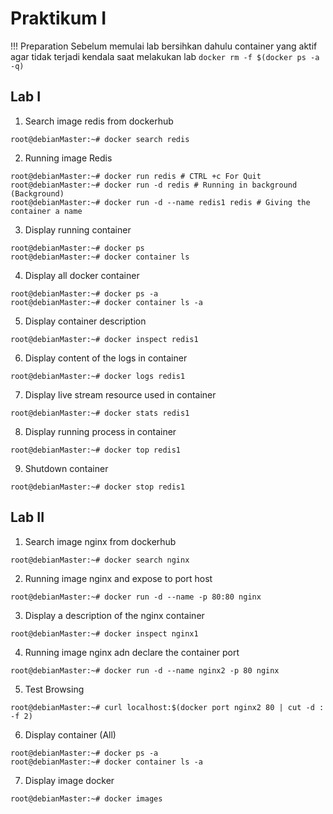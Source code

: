 # Praktikum I

!!! Preparation
    Sebelum memulai lab bersihkan dahulu container yang aktif agar tidak terjadi kendala saat melakukan lab
    ```
    docker rm -f $(docker ps -a -q)
    ```
## Lab I  

1. Search image redis from dockerhub
```
root@debianMaster:~# docker search redis
```   
2. Running image Redis
```
root@debianMaster:~# docker run redis # CTRL +c For Quit
root@debianMaster:~# docker run -d redis # Running in background (Background)
root@debianMaster:~# docker run -d --name redis1 redis # Giving the container a name
```  
3. Display running container
```
root@debianMaster:~# docker ps
root@debianMaster:~# docker container ls
```  
4. Display all docker container
```
root@debianMaster:~# docker ps -a
root@debianMaster:~# docker container ls -a
```
5. Display container description
```
root@debianMaster:~# docker inspect redis1
```
6. Display content of the logs in container
```
root@debianMaster:~# docker logs redis1
```
7. Display live stream resource used in container
```
root@debianMaster:~# docker stats redis1
```  
8. Display running process in container
```
root@debianMaster:~# docker top redis1
```
9. Shutdown container
```
root@debianMaster:~# docker stop redis1
```  

## Lab II

1. Search image nginx from dockerhub
```
root@debianMaster:~# docker search nginx
```

2. Running image nginx and expose to port host
```
root@debianMaster:~# docker run -d --name -p 80:80 nginx
```  
3. Display a description of the nginx container
```
root@debianMaster:~# docker inspect nginx1
```  
4. Running image nginx adn declare the container port
```
root@debianMaster:~# docker run -d --name nginx2 -p 80 nginx
```
5. Test Browsing
```
root@debianMaster:~# curl localhost:$(docker port nginx2 80 | cut -d : -f 2)
```  
6. Display container (All)
```
root@debianMaster:~# docker ps -a
root@debianMaster:~# docker container ls -a
```
7. Display image docker
```
root@debianMaster:~# docker images
```

